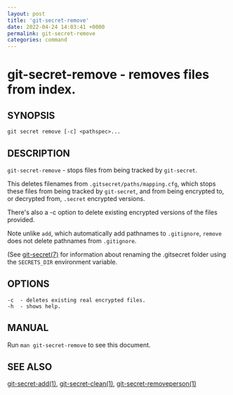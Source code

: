 ```yaml
---
layout: post
title: 'git-secret-remove'
date: 2022-04-24 14:03:41 +0000
permalink: git-secret-remove
categories: command
---
```

git-secret-remove - removes files from index.
=============================================

## SYNOPSIS

    git secret remove [-c] <pathspec>...


## DESCRIPTION
`git-secret-remove` - stops files from being tracked by `git-secret`.

This deletes filenames from `.gitsecret/paths/mapping.cfg`, 
which stops these files from being tracked by `git-secret`, and from
being encrypted to, or decrypted from, `.secret` encrypted versions.

There's also a -c option to delete existing encrypted versions of the files provided.

Note unlike `add`, which automatically add pathnames to `.gitignore`, 
`remove` does not delete pathnames from `.gitignore`.

(See [git-secret(7)](https://git-secret.io/git-secret) for information about renaming the .gitsecret
folder using the `SECRETS_DIR` environment variable.


## OPTIONS

    -c  - deletes existing real encrypted files.
    -h  - shows help.


## MANUAL

Run `man git-secret-remove` to see this document.


## SEE ALSO

[git-secret-add(1)](https://git-secret.io/git-secret-add), [git-secret-clean(1)](https://git-secret.io/git-secret-clean),
[git-secret-removeperson(1)](https://git-secret.io/git-secret-removeperson)
